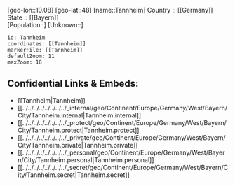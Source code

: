 ﻿---
location: [48,10.08] 
mapzoom: [7,12] 
mapmarker: city 
type: City
tags:
- geo/City


SpocWebEntityId: 34754
isDeleted: false
confidential: public

---
[geo-lon::10.08] 
[geo-lat::48] 
[name::Tannheim] 
Country :: [[Germany]]  
State :: [[Bayern]]  
[Population::] 
[Unknown::] 


```leaflet
id: Tannheim
coordinates: [[Tannheim]] 
markerFile: [[Tannheim]] 
defaultZoom: 11 
maxZoom: 18
```


## Confidential Links & Embeds: 
- [[Tannheim|Tannheim]]  
- [[../../../../../../../../_internal/geo/Continent/Europe/Germany/West/Bayern/City/Tannheim.internal|Tannheim.internal]] 
- [[../../../../../../../../_protect/geo/Continent/Europe/Germany/West/Bayern/City/Tannheim.protect|Tannheim.protect]] 
- [[../../../../../../../../_private/geo/Continent/Europe/Germany/West/Bayern/City/Tannheim.private|Tannheim.private]] 
- [[../../../../../../../../_personal/geo/Continent/Europe/Germany/West/Bayern/City/Tannheim.personal|Tannheim.personal]] 
- [[../../../../../../../../_secret/geo/Continent/Europe/Germany/West/Bayern/City/Tannheim.secret|Tannheim.secret]] 
